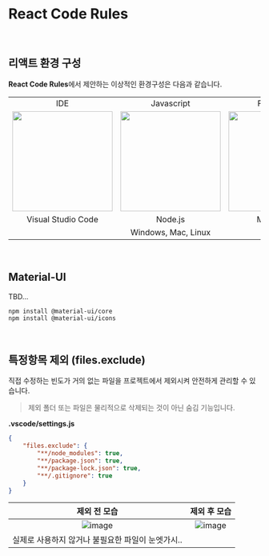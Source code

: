 # React Code Rules

<br />

## 리액트 환경 구성
**React Code Rules**에서 제안하는 이상적인 환경구성은 다음과 같습니다.
<table>
    <tr align="center">
        <td>IDE</td> 
        <td>Javascript</td> 
        <td>Framework</td> 
    </tr>
    <tr align="center">
        <td><img src="https://user-images.githubusercontent.com/52397976/133613056-76f54e00-4228-4147-b185-75d634726fc2.png" width="200" height="200" /></td> 
        <td><img src="https://user-images.githubusercontent.com/52397976/133796360-b2e424e8-b1bd-41be-ac0a-b06a898217ee.png" width="200" height="200" /></td> 
        <td><img src="https://user-images.githubusercontent.com/52397976/133796616-1cb0301f-7ec6-481f-8844-dd3ca1957fe2.png" width="200" height="200" /></td> 
    </tr>
    <tr align="center">
        <td>Visual Studio Code</td> 
        <td>Node.js</td> 
        <td>Material-UI</td> 
    </tr>
    <tr align="center">
        <td colspan="3">Windows, Mac, Linux</td> 
    </tr>
</table>

<br />

## Material-UI
TBD...
```
npm install @material-ui/core
npm install @material-ui/icons
```

<br/>

## 특정항목 제외 (files.exclude)
직접 수정하는 빈도가 거의 없는 파일을 프로젝트에서 제외시켜 안전하게 관리할 수 있습니다.
> 제외 폴더 또는 파일은 물리적으로 삭제되는 것이 아닌 숨김 기능입니다.

**.vscode/settings.js**

```json
{
    "files.exclude": {
        "**/node_modules": true,
        "**/package.json": true,
        "**/package-lock.json": true,
        "**/.gitignore": true
    }
}
```

| 제외 전 모습 | 제외 후 모습 |
|:---:|:---:|
| ![image](https://user-images.githubusercontent.com/52397976/133618108-b4e42ead-b52a-4125-bbaf-d407f9c45da3.png) | ![image](https://user-images.githubusercontent.com/52397976/133618228-ace140bb-362f-4d1c-8bad-65b7452060a1.png) |
| 실제로 사용하지 않거나 불필요한 파일이 눈엣가시.. | |
